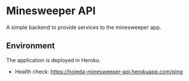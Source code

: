 # Minesweeper API
A simple backend to provide services to the minesweeper app.

## Environment
The application is deployed in Heroku.
- Health check: https://hojeda-minesweeper-api.herokuapp.com/ping